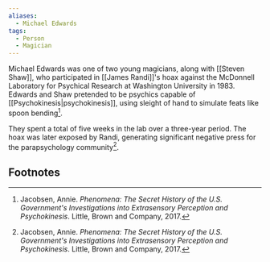 ```yaml
---
aliases:
  - Michael Edwards
tags:
  - Person
  - Magician
---
```

Michael Edwards was one of two young magicians, along with [[Steven Shaw]], who participated in [[James Randi]]'s hoax against the McDonnell Laboratory for Psychical Research at Washington University in 1983. Edwards and Shaw pretended to be psychics capable of [[Psychokinesis|psychokinesis]], using sleight of hand to simulate feats like spoon bending[^1].

They spent a total of five weeks in the lab over a three-year period. The hoax was later exposed by Randi, generating significant negative press for the parapsychology community[^1].

## Footnotes
[^1]: Jacobsen, Annie. *Phenomena: The Secret History of the U.S. Government's Investigations into Extrasensory Perception and Psychokinesis*. Little, Brown and Company, 2017.
